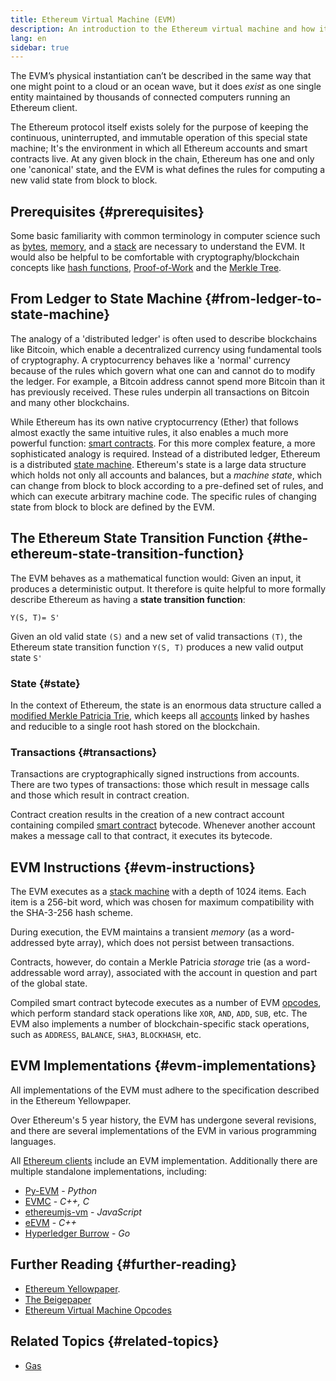 ```yaml
---
title: Ethereum Virtual Machine (EVM)
description: An introduction to the Ethereum virtual machine and how it relates to state, transactions, and smart contracts.
lang: en
sidebar: true
---
```


The EVM’s physical instantiation can’t be described in the same way that one might point to a cloud or an ocean wave, but it does _exist_ as one single entity maintained by thousands of connected computers running an Ethereum client.

The Ethereum protocol itself exists solely for the purpose of keeping the continuous, uninterrupted, and immutable operation of this special state machine; It's the environment in which all Ethereum accounts and smart contracts live. At any given block in the chain, Ethereum has one and only one 'canonical' state, and the EVM is what defines the rules for computing a new valid state from block to block.

## Prerequisites {#prerequisites}

Some basic familiarity with common terminology in computer science such as [bytes](https://en.wikipedia.org/wiki/Byte), [memory](https://en.wikipedia.org/wiki/Computer_memory), and a [stack](<https://en.wikipedia.org/wiki/Stack_(abstract_data_type)>) are necessary to understand the EVM. It would also be helpful to be comfortable with cryptography/blockchain concepts like [hash functions](https://en.wikipedia.org/wiki/Cryptographic_hash_function), [Proof-of-Work](https://en.wikipedia.org/wiki/Proof_of_work) and the [Merkle Tree](https://en.wikipedia.org/wiki/Merkle_tree).

## From Ledger to State Machine {#from-ledger-to-state-machine}

The analogy of a 'distributed ledger' is often used to describe blockchains like Bitcoin, which enable a decentralized currency using fundamental tools of cryptography. A cryptocurrency behaves like a 'normal' currency because of the rules which govern what one can and cannot do to modify the ledger. For example, a Bitcoin address cannot spend more Bitcoin than it has previously received. These rules underpin all transactions on Bitcoin and many other blockchains.

While Ethereum has its own native cryptocurrency (Ether) that follows almost exactly the same intuitive rules, it also enables a much more powerful function: [smart contracts](/en/developers/docs/smart-contracts/). For this more complex feature, a more sophisticated analogy is required. Instead of a distributed ledger, Ethereum is a distributed [state machine](https://en.wikipedia.org/wiki/Finite-state_machine). Ethereum's state is a large data structure which holds not only all accounts and balances, but a _machine state_, which can change from block to block according to a pre-defined set of rules, and which can execute arbitrary machine code. The specific rules of changing state from block to block are defined by the EVM.

## The Ethereum State Transition Function {#the-ethereum-state-transition-function}

The EVM behaves as a mathematical function would: Given an input, it produces a deterministic output. It therefore is quite helpful to more formally describe Ethereum as having a **state transition function**:

```
Y(S, T)= S'
```

Given an old valid state `(S)` and a new set of valid transactions `(T)`, the Ethereum state transition function `Y(S, T)` produces a new valid output state `S'`

### State {#state}

In the context of Ethereum, the state is an enormous data structure called a [modified Merkle Patricia Trie](https://eth.wiki/en/fundamentals/patricia-tree), which keeps all [accounts](/developers/docs/accounts/) linked by hashes and reducible to a single root hash stored on the blockchain.

### Transactions {#transactions}

Transactions are cryptographically signed instructions from accounts. There are two types of transactions: those which result in message calls and those which result in contract creation.

Contract creation results in the creation of a new contract account containing compiled [smart contract](/developers/docs/smart-contracts/anatomy/) bytecode. Whenever another account makes a message call to that contract, it executes its bytecode.

## EVM Instructions {#evm-instructions}

The EVM executes as a [stack machine](https://en.wikipedia.org/wiki/Stack_machine) with a depth of 1024 items. Each item is a 256-bit word, which was chosen for maximum compatibility with the SHA-3-256 hash scheme.

During execution, the EVM maintains a transient _memory_ (as a word-addressed byte array), which does not persist between transactions.

Contracts, however, do contain a Merkle Patricia _storage_ trie (as a word-addressable word array), associated with the account in question and part of the global state.

Compiled smart contract bytecode executes as a number of EVM [opcodes](https://www.ethervm.io/), which perform standard stack operations like `XOR`, `AND`, `ADD`, `SUB`, etc. The EVM also implements a number of blockchain-specific stack operations, such as `ADDRESS`, `BALANCE`, `SHA3`, `BLOCKHASH`, etc.

<!-- TODO add full list from  https://eth.wiki/concepts/evm/implementations -->

## EVM Implementations {#evm-implementations}

All implementations of the EVM must adhere to the specification described in the Ethereum Yellowpaper.

Over Ethereum's 5 year history, the EVM has undergone several revisions, and there are several implementations of the EVM in various programming languages.

All [Ethereum clients](/developers/docs/nodes-and-clients#clients) include an EVM implementation. Additionally there are multiple standalone implementations, including:

- [Py-EVM](https://github.com/ethereum/py-evm) - _Python_
- [EVMC](https://github.com/ethereum/evmc) - _C++, C_
- [ethereumjs-vm](https://github.com/ethereumjs/ethereumjs-vm) - _JavaScript_
- [eEVM](https://github.com/microsoft/eevm) - _C++_
- [Hyperledger Burrow](https://github.com/hyperledger/burrow) - _Go_

## Further Reading {#further-reading}

- [Ethereum Yellowpaper](https://ethereum.github.io/yellowpaper/paper.pdf).
- [The Beigepaper](https://github.com/chronaeon/beigepaper)
- [Ethereum Virtual Machine Opcodes](https://www.ethervm.io/)

## Related Topics {#related-topics}

- [Gas](/en/developers/docs/gas/)
